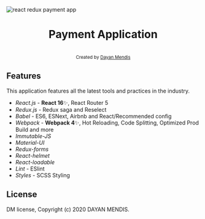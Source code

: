 <img src="https://qualityinspection.org/wp-content/uploads/2012/01/HowtoPayChineseSuppliersbyBankTransferTT.jpg" alt="react redux payment app" align="center" />

<br />

<h1 align="center">Payment Application</h2>

<br />

<div align="center">
  <sub>Created by <a href="https://www.linkedin.com/in/dayan-mendis-8801a4112/">Dayan Mendis</a></sub>
</div>

## Features

This application features all the latest tools and practices in the industry.

- _React.js_ - **React 16**✨, React Router 5
- _Redux.js_ - Redux saga and Reselect
- _Babel_ - ES6, ESNext, Airbnb and React/Recommended config
- _Webpack_ - **Webpack 4**✨, Hot Reloading, Code Splitting, Optimized Prod Build and more
- _Immutable-JS_ 
- _Material-UI_
- _Redux-forms_
- _React-helmet_
- _React-loadable_
- _Lint_ - ESlint
- _Styles_ - SCSS Styling

## License

DM license, Copyright (c) 2020 DAYAN MENDIS.
